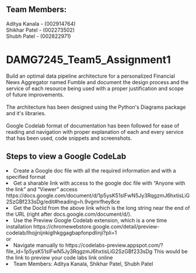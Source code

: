 ## Team Members:
Aditya Kanala - (002914764) <br>
Shikhar Patel - (002273502) <br>
Shubh Patel   -  (002822971) <br>
# DAMG7245_Team5_Assignment1
Build an optimal data pipeline architecture for a personalized Financial News Aggregator named Fumble and document the design process and the service of each resource being used with a proper justification and scope of future improvements.
<br><br>The architecture has been designed using the Python's Diagrams package and it's libraries. 
<br><br>Google Codelab format of documentation has been followed for ease of reading and navigation with proper explanation of each and every service that has been used, code snippets and screenshots.
## Steps to view a Google CodeLab
<li>Create a Google doc file with all the required information and with a specified format  <br>
<li>Get a sharable link with access to the google doc file with “Anyone with the link” and “Viewer” access https://docs.google.com/document/d/1p5ysK51slFwN5Jy3RqgzmJ6hxtisLiG2SzGBf233sDg/edit#heading=h.9vgmrfhey8ce <br>
<li>Get the DocId from the above link which is the long string near the end of the URL (right after docs.google.com/document/d/).<br>
<li>Use the Preview Google Codelab extension, which is a one time installation https://chromewebstore.google.com/detail/preview-codelab/lhojjnijnkiglhkggagbapfonpdlinji?pli=1 <br> or <br>
<li>Navigate manually to https://codelabs-preview.appspot.com/?file_id=1p5ysK51slFwN5Jy3RqgzmJ6hxtisLiG2SzGBf233sDg This would be the link to preview your code labs link online
<li>Team Members: Aditya Kanala, Shikhar Patel, Shubh Patel
